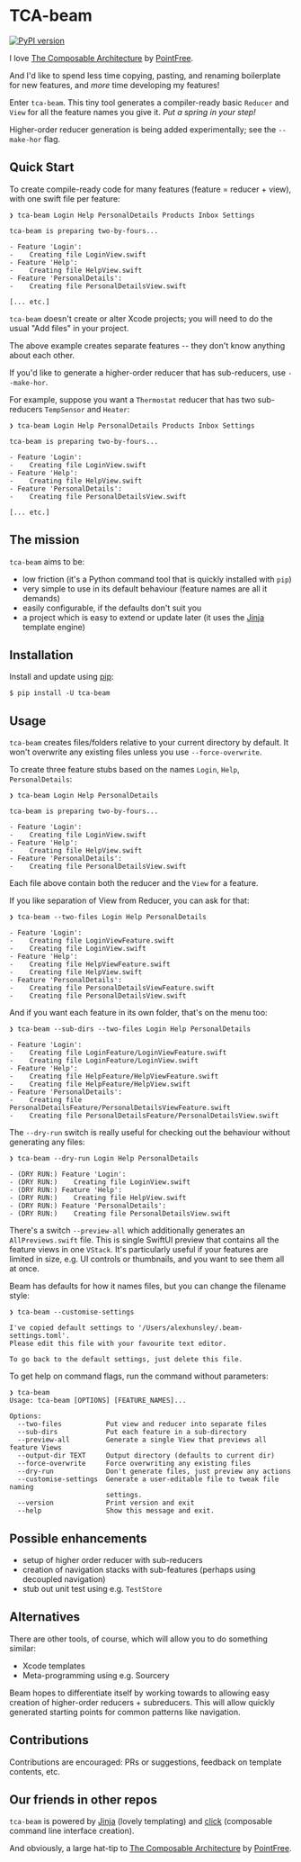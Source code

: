 # TCA-beam 

[![PyPI version](https://img.shields.io/pypi/v/tca-beam)](https://pypi.org/project/tca-beam)

I love [The Composable Architecture](https://github.com/pointfreeco/swift-composable-architecture) by 
[PointFree](https://github.com/pointfreeco).

And I'd like to spend less time copying, pasting, and renaming boilerplate for new features, and *more* time developing my features!

Enter `tca-beam`. This tiny tool generates a compiler-ready basic `Reducer` and `View` for all the feature names you give
it. *Put a spring in your step!*

Higher-order reducer generation is being added experimentally; see the `--make-hor` flag.

## Quick Start

To create compile-ready code for many features (feature = reducer + view), with one swift file per feature:

```
❯ tca-beam Login Help PersonalDetails Products Inbox Settings

tca-beam is preparing two-by-fours...

- Feature 'Login':
-    Creating file LoginView.swift
- Feature 'Help':
-    Creating file HelpView.swift
- Feature 'PersonalDetails':
-    Creating file PersonalDetailsView.swift

[... etc.]
```

`tca-beam` doesn't create or alter Xcode projects; you will need to do the usual "Add files" in your project.

The above example creates separate features -- they don't know anything about each other.

If you'd like to generate a higher-order reducer that has sub-reducers, use `--make-hor`.

For example, suppose you want a `Thermostat` reducer that has two sub-reducers `TempSensor` and `Heater`:

```
❯ tca-beam Login Help PersonalDetails Products Inbox Settings

tca-beam is preparing two-by-fours...

- Feature 'Login':
-    Creating file LoginView.swift
- Feature 'Help':
-    Creating file HelpView.swift
- Feature 'PersonalDetails':
-    Creating file PersonalDetailsView.swift

[... etc.]
```


## The mission

`tca-beam` aims to be:

* low friction (it's a Python command tool that is quickly installed with `pip`)
* very simple to use in its default behaviour (feature names are all it demands)
* easily configurable, if the defaults don't suit you
* a project which is easy to extend or update later (it uses the [Jinja](https://github.com/pallets/jinja) template engine)


## Installation

Install and update using [pip](https://pip.pypa.io/en/stable/getting-started/):

```
$ pip install -U tca-beam
```

## Usage

`tca-beam` creates files/folders relative to your current directory by default. It won't overwrite any existing files unless you
use `--force-overwrite`.

To create three feature stubs based on the names `Login`, `Help`, `PersonalDetails`:

```
❯ tca-beam Login Help PersonalDetails

tca-beam is preparing two-by-fours...

- Feature 'Login':
-    Creating file LoginView.swift
- Feature 'Help':
-    Creating file HelpView.swift
- Feature 'PersonalDetails':
-    Creating file PersonalDetailsView.swift
```

Each file above contain both the reducer and the `View` for a feature.

If you like separation of View from Reducer, you can ask for that:

```
❯ tca-beam --two-files Login Help PersonalDetails

- Feature 'Login':
-    Creating file LoginViewFeature.swift
-    Creating file LoginView.swift
- Feature 'Help':
-    Creating file HelpViewFeature.swift
-    Creating file HelpView.swift
- Feature 'PersonalDetails':
-    Creating file PersonalDetailsViewFeature.swift
-    Creating file PersonalDetailsView.swift
```

And if you want each feature in its own folder, that's on the menu too:

```
❯ tca-beam --sub-dirs --two-files Login Help PersonalDetails

- Feature 'Login':
-    Creating file LoginFeature/LoginViewFeature.swift
-    Creating file LoginFeature/LoginView.swift
- Feature 'Help':
-    Creating file HelpFeature/HelpViewFeature.swift
-    Creating file HelpFeature/HelpView.swift
- Feature 'PersonalDetails':
-    Creating file PersonalDetailsFeature/PersonalDetailsViewFeature.swift
-    Creating file PersonalDetailsFeature/PersonalDetailsView.swift
```

The `--dry-run` switch is really useful for checking out the behaviour without generating any files:

```
❯ tca-beam --dry-run Login Help PersonalDetails

- (DRY RUN:) Feature 'Login':
- (DRY RUN:)    Creating file LoginView.swift
- (DRY RUN:) Feature 'Help':
- (DRY RUN:)    Creating file HelpView.swift
- (DRY RUN:) Feature 'PersonalDetails':
- (DRY RUN:)    Creating file PersonalDetailsView.swift
```

There's a switch `--preview-all` which additionally generates an `AllPreviews.swift` file. This is single SwiftUI preview that contains
all the feature views in one `VStack`. It's particularly useful if your features are limited in size, e.g. UI controls or thumbnails,
and you want to see them all at once.

Beam has defaults for how it names files, but you can change the filename style:

```
❯ tca-beam --customise-settings

I've copied default settings to '/Users/alexhunsley/.beam-settings.toml'.
Please edit this file with your favourite text editor.

To go back to the default settings, just delete this file.
```

To get help on command flags, run the command without parameters:

```
❯ tca-beam
Usage: tca-beam [OPTIONS] [FEATURE_NAMES]...

Options:
  --two-files           Put view and reducer into separate files
  --sub-dirs            Put each feature in a sub-directory
  --preview-all         Generate a single View that previews all feature Views
  --output-dir TEXT     Output directory (defaults to current dir)
  --force-overwrite     Force overwriting any existing files
  --dry-run             Don't generate files, just preview any actions
  --customise-settings  Generate a user-editable file to tweak file naming
                        settings.
  --version             Print version and exit
  --help                Show this message and exit.
```

## Possible enhancements

* setup of higher order reducer with sub-reducers
* creation of navigation stacks with sub-features (perhaps using decoupled navigation)
* stub out unit test using e.g. `TestStore`

## Alternatives

There are other tools, of course, which will allow you to do something similar:

* Xcode templates
* Meta-programming using e.g. Sourcery

Beam hopes to differentiate itself by working towards to allowing easy creation of higher-order reducers + subreducers. This will allow
quickly generated starting points for common patterns like navigation.

## Contributions

Contributions are encouraged: PRs or suggestions, feedback on template contents, etc.

## Our friends in other repos

`tca-beam` is powered by [Jinja](https://github.com/pallets/jinja) (lovely templating) and [click](https://github.com/pallets/click)
(composable command line interface creation).

And obviously, a large hat-tip to [The Composable Architecture](https://github.com/pointfreeco/swift-composable-architecture) by 
[PointFree](https://github.com/pointfreeco).
